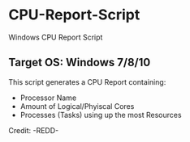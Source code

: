 # CPU-Report-Script
Windows CPU Report Script

Target OS: Windows 7/8/10
----------------------------------------------------

This script generates a CPU Report containing:
 - Processor Name
 - Amount of Logical/Phyiscal Cores
 - Processes (Tasks) using up the most Resources
 
Credit: -REDD-
